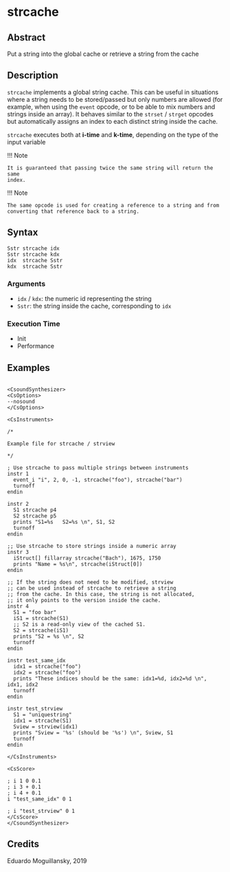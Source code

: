 # strcache

## Abstract

Put a string into the global cache or retrieve a string from the cache


## Description

`strcache` implements a global string cache. This can be useful in situations
where a string needs to be stored/passed but only numbers are allowed (for
example, when using the `event` opcode, or to be able to mix numbers and strings
inside an array). It behaves similar to the `strset` / `strget` opcodes but
automatically assigns an index to each distinct string inside the cache.

`strcache` executes both at **i-time** and **k-time**, depending on the type of
the input variable

!!! Note

    It is guaranteed that passing twice the same string will return the same
    index.

!!! Note

    The same opcode is used for creating a reference to a string and from
    converting that reference back to a string.

## Syntax

    Sstr strcache idx
    Sstr strcache kdx
    idx  strcache Sstr
    kdx  strcache Sstr

### Arguments

* `idx` / `kdx`: the numeric id representing the string
* `Sstr`: the string inside the cache, corresponding to `idx`

### Execution Time

* Init
* Performance

## Examples

```csound 

<CsoundSynthesizer>
<CsOptions>
--nosound
</CsOptions>

<CsInstruments>

/*

Example file for strcache / strview

*/

; Use strcache to pass multiple strings between instruments
instr 1
  event_i "i", 2, 0, -1, strcache("foo"), strcache("bar")
  turnoff
endin

instr 2
  S1 strcache p4
  S2 strcache p5
  prints "S1=%s   S2=%s \n", S1, S2
  turnoff
endin

;; Use strcache to store strings inside a numeric array
instr 3
  iStruct[] fillarray strcache("Bach"), 1675, 1750
  prints "Name = %s\n", strcache(iStruct[0])
endin

;; If the string does not need to be modified, strview
;; can be used instead of strcache to retrieve a string
;; from the cache. In this case, the string is not allocated,
;; it only points to the version inside the cache. 
instr 4
  S1 = "foo bar"
  iS1 = strcache(S1)
  ;; S2 is a read-only view of the cached S1.
  S2 = strcache(iS1)
  prints "S2 = %s \n", S2
  turnoff
endin
  
instr test_same_idx
  idx1 = strcache("foo")
  idx2 = strcache("foo")
  prints "These indices should be the same: idx1=%d, idx2=%d \n", idx1, idx2
  turnoff
endin

instr test_strview
  S1 = "uniquestring"
  idx1 = strcache(S1)
  Sview = strview(idx1)
  prints "Sview = '%s' (should be '%s') \n", Sview, S1
  turnoff
endin

</CsInstruments>

<CsScore>

; i 1 0 0.1
; i 3 + 0.1
; i 4 + 0.1
i "test_same_idx" 0 1

; i "test_strview" 0 1
</CsScore>
</CsoundSynthesizer>

```


## Credits

Eduardo Moguillansky, 2019
